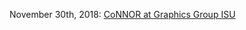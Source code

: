 November 30th, 2018: [CoNNOR at Graphics Group ISU](https://github.com/MirandaTilton/shoe_nnet/blob/master/GraphicsGroup_CoNNOR_Slides.pdf)

